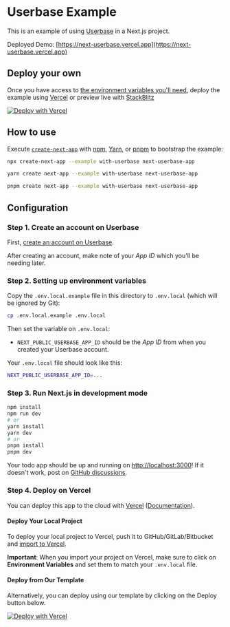 # Userbase Example

This is an example of using [Userbase](https://userbase.com) in a Next.js project.

Deployed Demo: [https://next-userbase.vercel.app](https://next-userbase.vercel.app)

## Deploy your own

Once you have access to [the environment variables you'll need](#step-2-setting-up-environment-variables), deploy the example using [Vercel](https://vercel.com?utm_source=github&utm_medium=readme&utm_campaign=next-example) or preview live with [StackBlitz](https://stackblitz.com/github/vercel/next.js/tree/canary/examples/with-userbase)

[![Deploy with Vercel](https://vercel.com/button)](https://vercel.com/new/clone?repository-url=https://github.com/vercel/next.js/tree/canary/examples/with-userbase&project-name=with-userbase&repository-name=with-userbase&env=NEXT_PUBLIC_USERBASE_APP_ID&envDescription=The%20Userbase%20app%20ID,%20found%20in%20the%20Userbase%20dashboard&envLink=https://v1.userbase.com/)

## How to use

Execute [`create-next-app`](https://github.com/vercel/next.js/tree/canary/packages/create-next-app) with [npm](https://docs.npmjs.com/cli/init), [Yarn](https://yarnpkg.com/lang/en/docs/cli/create/), or [pnpm](https://pnpm.io) to bootstrap the example:

```bash
npx create-next-app --example with-userbase next-userbase-app
```

```bash
yarn create next-app --example with-userbase next-userbase-app
```

```bash
pnpm create next-app --example with-userbase next-userbase-app
```

## Configuration

### Step 1. Create an account on Userbase

First, [create an account on Userbase](https://userbase.com).

After creating an account, make note of your _App ID_ which you'll be needing later.

### Step 2. Setting up environment variables

Copy the `.env.local.example` file in this directory to `.env.local` (which will be ignored by Git):

```bash
cp .env.local.example .env.local
```

Then set the variable on `.env.local`:

- `NEXT_PUBLIC_USERBASE_APP_ID` should be the _App ID_ from when you created your Userbase account.

Your `.env.local` file should look like this:

```bash
NEXT_PUBLIC_USERBASE_APP_ID=...
```

### Step 3. Run Next.js in development mode

```bash
npm install
npm run dev
# or
yarn install
yarn dev
# or
pnpm install
pnpm dev
```

Your todo app should be up and running on [http://localhost:3000](http://localhost:3000)! If it doesn't work, post on [GitHub discussions](https://github.com/vercel/next.js/discussions).

### Step 4. Deploy on Vercel

You can deploy this app to the cloud with [Vercel](https://vercel.com?utm_source=github&utm_medium=readme&utm_campaign=next-example) ([Documentation](https://nextjs.org/docs/deployment)).

#### Deploy Your Local Project

To deploy your local project to Vercel, push it to GitHub/GitLab/Bitbucket and [import to Vercel](https://vercel.com/new?utm_source=github&utm_medium=readme&utm_campaign=next-example).

**Important**: When you import your project on Vercel, make sure to click on **Environment Variables** and set them to match your `.env.local` file.

#### Deploy from Our Template

Alternatively, you can deploy using our template by clicking on the Deploy button below.

[![Deploy with Vercel](https://vercel.com/button)](https://vercel.com/new/clone?repository-url=https://github.com/vercel/next.js/tree/canary/examples/with-userbase&project-name=with-userbase&repository-name=with-userbase&env=NEXT_PUBLIC_USERBASE_APP_ID&envDescription=The%20Userbase%20app%20ID,%20found%20in%20the%20Userbase%20dashboard&envLink=https://v1.userbase.com/)
